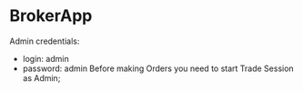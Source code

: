 # BrokerApp
Admin credentials:
- login: admin
- password: admin
Before making Orders you need to start Trade Session as Admin;
